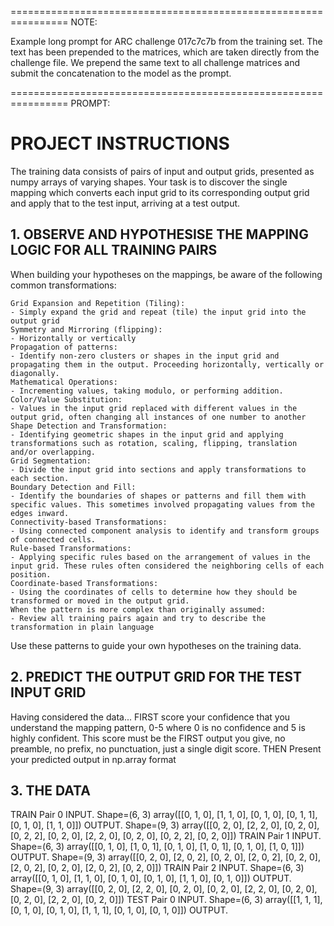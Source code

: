 ================================================================
NOTE: 

Example long prompt for ARC challenge 017c7c7b from the training set.
The text has been prepended to the matrices, which are taken directly from the challenge file.
We prepend the same text to all challenge matrices and submit the concatenation to the model as the prompt.

================================================================
PROMPT:

# PROJECT INSTRUCTIONS

The training data consists of pairs of input and output grids, presented as numpy arrays of varying shapes.
Your task is to discover the single mapping which converts each input grid to its corresponding output grid and apply that to the test input, arriving at a test output.

## 1. OBSERVE AND HYPOTHESISE THE MAPPING LOGIC FOR ALL TRAINING PAIRS

When building your hypotheses on the mappings, be aware of the following common transformations:

    Grid Expansion and Repetition (Tiling):
    - Simply expand the grid and repeat (tile) the input grid into the output grid
    Symmetry and Mirroring (flipping):
    - Horizontally or vertically
    Propagation of patterns:
    - Identify non-zero clusters or shapes in the input grid and propagating them in the output. Proceeding horizontally, vertically or diagonally.
    Mathematical Operations:
    - Incrementing values, taking modulo, or performing addition.
    Color/Value Substitution:
    - Values in the input grid replaced with different values in the output grid, often changing all instances of one number to another
    Shape Detection and Transformation:
    - Identifying geometric shapes in the input grid and applying transformations such as rotation, scaling, flipping, translation and/or overlapping.
    Grid Segmentation:
    - Divide the input grid into sections and apply transformations to each section.
    Boundary Detection and Fill:
    - Identify the boundaries of shapes or patterns and fill them with specific values. This sometimes involved propagating values from the edges inward.
    Connectivity-based Transformations:
    - Using connected component analysis to identify and transform groups of connected cells.
    Rule-based Transformations:
    - Applying specific rules based on the arrangement of values in the input grid. These rules often considered the neighboring cells of each position.
    Coordinate-based Transformations:
    - Using the coordinates of cells to determine how they should be transformed or moved in the output grid.
    When the pattern is more complex than originally assumed:
    - Review all training pairs again and try to describe the transformation in plain language

Use these patterns to guide your own hypotheses on the training data.

## 2. PREDICT THE OUTPUT GRID FOR THE TEST INPUT GRID

Having considered the data...
FIRST score your confidence that you understand the mapping pattern, 0-5 where 0 is no confidence and 5 is highly confident. 
This score must be the FIRST output you give, no preamble, no prefix, no punctuation, just a single digit score.
THEN Present your predicted output in np.array format

## 3. THE DATA

TRAIN Pair 0
INPUT. Shape=(6, 3)
array([[0, 1, 0],
       [1, 1, 0],
       [0, 1, 0],
       [0, 1, 1],
       [0, 1, 0],
       [1, 1, 0]])
OUTPUT. Shape=(9, 3)
array([[0, 2, 0],
       [2, 2, 0],
       [0, 2, 0],
       [0, 2, 2],
       [0, 2, 0],
       [2, 2, 0],
       [0, 2, 0],
       [0, 2, 2],
       [0, 2, 0]])
TRAIN Pair 1
INPUT. Shape=(6, 3)
array([[0, 1, 0],
       [1, 0, 1],
       [0, 1, 0],
       [1, 0, 1],
       [0, 1, 0],
       [1, 0, 1]])
OUTPUT. Shape=(9, 3)
array([[0, 2, 0],
       [2, 0, 2],
       [0, 2, 0],
       [2, 0, 2],
       [0, 2, 0],
       [2, 0, 2],
       [0, 2, 0],
       [2, 0, 2],
       [0, 2, 0]])
TRAIN Pair 2
INPUT. Shape=(6, 3)
array([[0, 1, 0],
       [1, 1, 0],
       [0, 1, 0],
       [0, 1, 0],
       [1, 1, 0],
       [0, 1, 0]])
OUTPUT. Shape=(9, 3)
array([[0, 2, 0],
       [2, 2, 0],
       [0, 2, 0],
       [0, 2, 0],
       [2, 2, 0],
       [0, 2, 0],
       [0, 2, 0],
       [2, 2, 0],
       [0, 2, 0]])
TEST Pair 0
INPUT. Shape=(6, 3)
array([[1, 1, 1],
       [0, 1, 0],
       [0, 1, 0],
       [1, 1, 1],
       [0, 1, 0],
       [0, 1, 0]])
OUTPUT. 